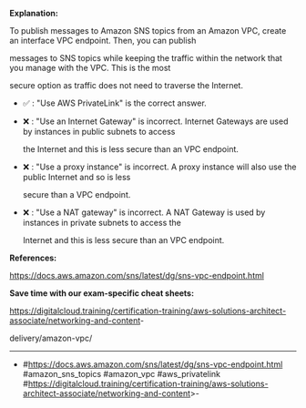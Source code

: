 **Explanation:**

To publish messages to Amazon SNS topics from an Amazon VPC, create an interface VPC endpoint. Then, you can publish

messages to SNS topics while keeping the traffic within the network that you manage with the VPC. This is the most

secure option as traffic does not need to traverse the Internet.

- ✅ :  "Use AWS PrivateLink" is the correct answer.

- ❌ :  "Use an Internet Gateway" is incorrect. Internet Gateways are used by instances in public subnets to access

  the Internet and this is less secure than an VPC endpoint.

- ❌ :  "Use a proxy instance" is incorrect. A proxy instance will also use the public Internet and so is less

  secure than a VPC endpoint.

- ❌ :  "Use a NAT gateway" is incorrect. A NAT Gateway is used by instances in private subnets to access the

  Internet and this is less secure than an VPC endpoint.

**References:**

<https://docs.aws.amazon.com/sns/latest/dg/sns-vpc-endpoint.html>

**Save time with our exam-specific cheat sheets:**

<https://digitalcloud.training/certification-training/aws-solutions-architect-associate/networking-and-content>-

delivery/amazon-vpc/

----

- #<https://docs.aws.amazon.com/sns/latest/dg/sns-vpc-endpoint.html> #amazon_sns_topics #amazon_vpc #aws_privatelink #<https://digitalcloud.training/certification-training/aws-solutions-architect-associate/networking-and-content>>-
